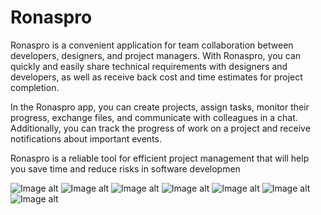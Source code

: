 # Ronaspro

Ronaspro is a convenient application for team collaboration between developers, designers, and project managers. With Ronaspro, you can quickly and easily share technical requirements with designers and developers, as well as receive back cost and time estimates for project completion.

In the Ronaspro app, you can create projects, assign tasks, monitor their progress, exchange files, and communicate with colleagues in a chat. Additionally, you can track the progress of work on a project and receive notifications about important events.

Ronaspro is a reliable tool for efficient project management that will help you save time and reduce risks in software developmen

![Image alt](https://github.com/baranov89/Ronaspro/blob/main/RonasPro7.png)
![Image alt](https://github.com/baranov89/Ronaspro/blob/main/RonasPro6.png)
![Image alt](https://github.com/baranov89/Ronaspro/blob/main/RonasPro5.png)
![Image alt](https://github.com/baranov89/Ronaspro/blob/main/RonasPro4.png)
![Image alt](https://github.com/baranov89/Ronaspro/blob/main/RonasPro3.png)
![Image alt](https://github.com/baranov89/Ronaspro/blob/main/RonasPro2.png)
![Image alt](https://github.com/baranov89/Ronaspro/blob/main/RonasPro1.png)
